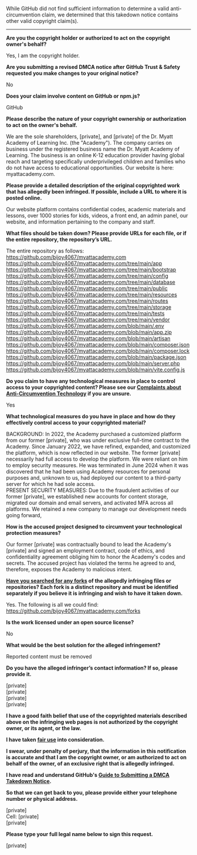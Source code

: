 While GitHub did not find sufficient information to determine a valid anti-circumvention claim, we determined that this takedown notice contains other valid copyright claim(s).

---

**Are you the copyright holder or authorized to act on the copyright owner's behalf?**

Yes, I am the copyright holder.

**Are you submitting a revised DMCA notice after GitHub Trust & Safety requested you make changes to your original notice?**

No

**Does your claim involve content on GitHub or npm.js?**

GitHub

**Please describe the nature of your copyright ownership or authorization to act on the owner's behalf.**

We are the sole shareholders, [private], and [private] of the Dr. Myatt Academy of Learning Inc. (the "Academy"). The company carries on business under the registered business name the Dr. Myatt Academy of Learning. The business is an online K-12 education provider having global reach and targeting specifically underprivileged children and families who do not have access to educational opportunities. Our website is here: myattacademy.com.

**Please provide a detailed description of the original copyrighted work that has allegedly been infringed. If possible, include a URL to where it is posted online.**

Our website platform contains confidential codes, academic materials and lessons, over 1000 stories for kids, videos, a front end, an admin panel, our website, and information pertaining to the company and staff.

**What files should be taken down? Please provide URLs for each file, or if the entire repository, the repository’s URL.**

The entire repository as follows:  
https://github.com/bijoy4067/myattacademy.com  
https://github.com/bijoy4067/myattacademy.com/tree/main/app  
https://github.com/bijoy4067/myattacademy.com/tree/main/bootstrap  
https://github.com/bijoy4067/myattacademy.com/tree/main/config  
https://github.com/bijoy4067/myattacademy.com/tree/main/database  
https://github.com/bijoy4067/myattacademy.com/tree/main/public  
https://github.com/bijoy4067/myattacademy.com/tree/main/resources  
https://github.com/bijoy4067/myattacademy.com/tree/main/routes  
https://github.com/bijoy4067/myattacademy.com/tree/main/storage  
https://github.com/bijoy4067/myattacademy.com/tree/main/tests  
https://github.com/bijoy4067/myattacademy.com/tree/main/vendor  
https://github.com/bijoy4067/myattacademy.com/blob/main/.env  
https://github.com/bijoy4067/myattacademy.com/blob/main/app.zip  
https://github.com/bijoy4067/myattacademy.com/blob/main/artisan  
https://github.com/bijoy4067/myattacademy.com/blob/main/composer.json  
https://github.com/bijoy4067/myattacademy.com/blob/main/composer.lock  
https://github.com/bijoy4067/myattacademy.com/blob/main/package.json  
https://github.com/bijoy4067/myattacademy.com/blob/main/server.php  
https://github.com/bijoy4067/myattacademy.com/blob/main/vite.config.js  

**Do you claim to have any technological measures in place to control access to your copyrighted content? Please see our <a href="https://docs.github.com/articles/guide-to-submitting-a-dmca-takedown-notice#complaints-about-anti-circumvention-technology">Complaints about Anti-Circumvention Technology</a> if you are unsure.**

Yes

**What technological measures do you have in place and how do they effectively control access to your copyrighted material?**

BACKGROUND: In 2022, the Academy purchased a customized platform from our former [private], who was under exclusive full-time contract to the Academy. Since January 2022, we have refined, expanded, and customized the platform, which is now reflected in our website. The former [private] necessarily had full access to develop the platform. We were reliant on him to employ security measures. He was terminated in June 2024 when it was discovered that he had been using Academy resources for personal purposes and, unknown to us, had deployed our content to a third-party server for which he had sole access.  
PRESENT SECURITY MEASURES: Due to the fraudulent activities of our former [private], we established new accounts for content storage, migrated our domain and email servers, and activated MFA across all platforms. We retained a new company to manage our development needs going forward,

**How is the accused project designed to circumvent your technological protection measures?**

Our former [private] was contractually bound to lead the Academy's [private] and signed an employment contract, code of ethics, and confidentiality agreement obliging him to honor the Academy's codes and secrets. The accused project has violated the terms he agreed to and, therefore, exposes the Academy to malicious intent.

**<a href="https://docs.github.com/articles/dmca-takedown-policy#b-what-about-forks-or-whats-a-fork">Have you searched for any forks</a> of the allegedly infringing files or repositories? Each fork is a distinct repository and must be identified separately if you believe it is infringing and wish to have it taken down.**

Yes. The following is all we could find:  
https://github.com/bijoy4067/myattacademy.com/forks

**Is the work licensed under an open source license?**

No

**What would be the best solution for the alleged infringement?**

Reported content must be removed

**Do you have the alleged infringer’s contact information? If so, please provide it.**

[private]  
[private]  
[private]  
[private]  

**I have a good faith belief that use of the copyrighted materials described above on the infringing web pages is not authorized by the copyright owner, or its agent, or the law.**

**I have taken <a href="https://www.lumendatabase.org/topics/22">fair use</a> into consideration.**

**I swear, under penalty of perjury, that the information in this notification is accurate and that I am the copyright owner, or am authorized to act on behalf of the owner, of an exclusive right that is allegedly infringed.**

**I have read and understand GitHub's <a href="https://docs.github.com/articles/guide-to-submitting-a-dmca-takedown-notice/">Guide to Submitting a DMCA Takedown Notice</a>.**

**So that we can get back to you, please provide either your telephone number or physical address.**

[private]  
Cell: [private]  
[private]  

**Please type your full legal name below to sign this request.**

[private]  
